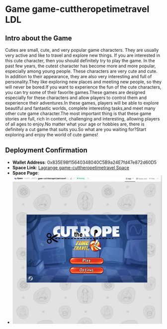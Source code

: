 # Game game-cuttheropetimetravel LDL

## Intro about the Game
Cuties are small, cute, and very popular game characters. They are usually very active and like to travel and explore new things. If you are interested in this cute character, then you should definitely try to play the game.
In the past few years, the cutest character has become more and more popular, especially among young people. These characters are very cute and cute. In addition to their appearance, they are also very interesting and full of personality.They like exploring new places and meeting new people, so they will never be bored.If you want to experience the fun of the cute characters, you can try some of their favorite games.These games are designed especially for these characters and allow players to control them and experience their adventures.In these games, players will be able to explore beautiful and fantastic worlds, complete interesting tasks,and meet many other cute game character.The most important thing is that these game stories are full, rich in content, challenging and interesting, allowing players of all ages to enjoy.No matter what your age or hobbies are, there is definitely a cut game that suits you.So what are you waiting for?Start exploring and enjoy the world of cute games!
## Deployment Confirmation

- **Wallet Address**: 0x835E98f15640348040C5B9a24E7fd47e872d60D5
- **Space Link**: [Lagrange game-cuttheropetimetravel Space](https://lagrangedao.org/spaces/0x835E98f15640348040C5B9a24E7fd47e872d60D5/game-cuttheropetimetravel/app)
- **Space Page**:
- ![image](https://github.com/harleyLuke/awesome-swanchain/blob/images/images/game-cuttheropetimetravel.jpg)

